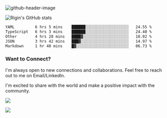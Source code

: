 
![github-header-image](https://github.com/riginoommen/riginoommen/assets/3840244/889cae65-df55-4cda-86cc-bf21bf1f2e96)

![Rigin's GitHub stats](https://github-readme-stats.vercel.app/api?username=riginoommen\&show_icons=true\&show=reviews,discussions_started,discussions_answered,prs_merged,prs_merged_percentage)


<!--START_SECTION:waka-->

```txt
YAML         6 hrs 5 mins    ██████░░░░░░░░░░░░░░░░░░░   24.55 %
TypeScript   6 hrs 3 mins    ██████░░░░░░░░░░░░░░░░░░░   24.40 %
Other        4 hrs 28 mins   ████▓░░░░░░░░░░░░░░░░░░░░   18.02 %
JSON         3 hrs 42 mins   ███▓░░░░░░░░░░░░░░░░░░░░░   14.97 %
Markdown     1 hr 40 mins    █▓░░░░░░░░░░░░░░░░░░░░░░░   06.73 %
```

<!--END_SECTION:waka-->

### Want to Connect?

I'm always open to new connections and collaborations. Feel free to reach out to me on Email/LinkedIn.

I'm excited to share with the world and make a positive impact with the community.

![](https://komarev.com/ghpvc/?username=riginoommen)

![](https://hit.yhype.me/github/profile?user_id=3840244)

